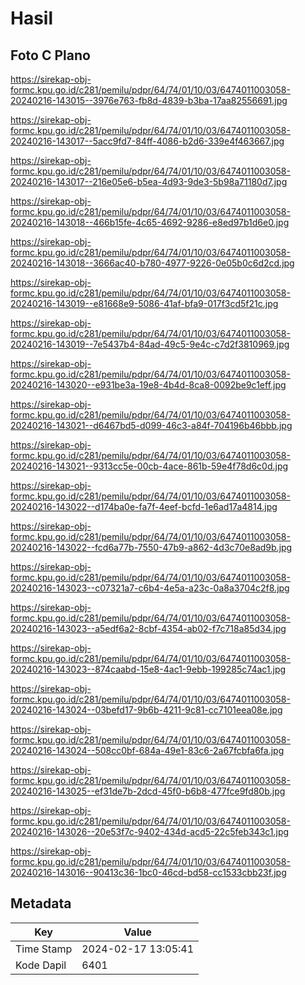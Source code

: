 # Hasil

## Foto C Plano

https://sirekap-obj-formc.kpu.go.id/c281/pemilu/pdpr/64/74/01/10/03/6474011003058-20240216-143015--3976e763-fb8d-4839-b3ba-17aa82556691.jpg

https://sirekap-obj-formc.kpu.go.id/c281/pemilu/pdpr/64/74/01/10/03/6474011003058-20240216-143017--5acc9fd7-84ff-4086-b2d6-339e4f463667.jpg

https://sirekap-obj-formc.kpu.go.id/c281/pemilu/pdpr/64/74/01/10/03/6474011003058-20240216-143017--216e05e6-b5ea-4d93-9de3-5b98a71180d7.jpg

https://sirekap-obj-formc.kpu.go.id/c281/pemilu/pdpr/64/74/01/10/03/6474011003058-20240216-143018--466b15fe-4c65-4692-9286-e8ed97b1d6e0.jpg

https://sirekap-obj-formc.kpu.go.id/c281/pemilu/pdpr/64/74/01/10/03/6474011003058-20240216-143018--3666ac40-b780-4977-9226-0e05b0c6d2cd.jpg

https://sirekap-obj-formc.kpu.go.id/c281/pemilu/pdpr/64/74/01/10/03/6474011003058-20240216-143019--e81668e9-5086-41af-bfa9-017f3cd5f21c.jpg

https://sirekap-obj-formc.kpu.go.id/c281/pemilu/pdpr/64/74/01/10/03/6474011003058-20240216-143019--7e5437b4-84ad-49c5-9e4c-c7d2f3810969.jpg

https://sirekap-obj-formc.kpu.go.id/c281/pemilu/pdpr/64/74/01/10/03/6474011003058-20240216-143020--e931be3a-19e8-4b4d-8ca8-0092be9c1eff.jpg

https://sirekap-obj-formc.kpu.go.id/c281/pemilu/pdpr/64/74/01/10/03/6474011003058-20240216-143021--d6467bd5-d099-46c3-a84f-704196b46bbb.jpg

https://sirekap-obj-formc.kpu.go.id/c281/pemilu/pdpr/64/74/01/10/03/6474011003058-20240216-143021--9313cc5e-00cb-4ace-861b-59e4f78d6c0d.jpg

https://sirekap-obj-formc.kpu.go.id/c281/pemilu/pdpr/64/74/01/10/03/6474011003058-20240216-143022--d174ba0e-fa7f-4eef-bcfd-1e6ad17a4814.jpg

https://sirekap-obj-formc.kpu.go.id/c281/pemilu/pdpr/64/74/01/10/03/6474011003058-20240216-143022--fcd6a77b-7550-47b9-a862-4d3c70e8ad9b.jpg

https://sirekap-obj-formc.kpu.go.id/c281/pemilu/pdpr/64/74/01/10/03/6474011003058-20240216-143023--c07321a7-c6b4-4e5a-a23c-0a8a3704c2f8.jpg

https://sirekap-obj-formc.kpu.go.id/c281/pemilu/pdpr/64/74/01/10/03/6474011003058-20240216-143023--a5edf6a2-8cbf-4354-ab02-f7c718a85d34.jpg

https://sirekap-obj-formc.kpu.go.id/c281/pemilu/pdpr/64/74/01/10/03/6474011003058-20240216-143023--874caabd-15e8-4ac1-9ebb-199285c74ac1.jpg

https://sirekap-obj-formc.kpu.go.id/c281/pemilu/pdpr/64/74/01/10/03/6474011003058-20240216-143024--03befd17-9b6b-4211-9c81-cc7101eea08e.jpg

https://sirekap-obj-formc.kpu.go.id/c281/pemilu/pdpr/64/74/01/10/03/6474011003058-20240216-143024--508cc0bf-684a-49e1-83c6-2a67fcbfa6fa.jpg

https://sirekap-obj-formc.kpu.go.id/c281/pemilu/pdpr/64/74/01/10/03/6474011003058-20240216-143025--ef31de7b-2dcd-45f0-b6b8-477fce9fd80b.jpg

https://sirekap-obj-formc.kpu.go.id/c281/pemilu/pdpr/64/74/01/10/03/6474011003058-20240216-143026--20e53f7c-9402-434d-acd5-22c5feb343c1.jpg

https://sirekap-obj-formc.kpu.go.id/c281/pemilu/pdpr/64/74/01/10/03/6474011003058-20240216-143016--90413c36-1bc0-46cd-bd58-cc1533cbb23f.jpg


## Metadata

| Key        | Value               |
| ---------- | ------------------- |
| Time Stamp | 2024-02-17 13:05:41 |
| Kode Dapil | 6401                |



